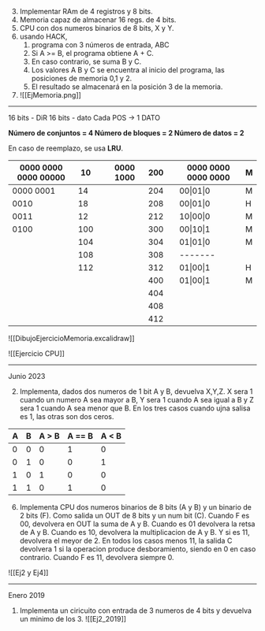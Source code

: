 3. Implementar RAm de 4 registros y 8 bits. 
4. Memoria capaz de almacenar 16 regs. de 4 bits. 
5. CPU con dos numeros binarios de 8 bits, X y Y. 
6. usando HACK, 
    1. programa con 3 números de entrada, ABC
    2. Si A >= B, el programa obtiene A + C. 
    3. En caso contrario, se suma B y C. 
    4. Los valores A B y C se encuentra al inicio del programa, las posiciones de memoria 0,1 y 2. 
    5. El resultado se almacenará en la posición 3 de la memoria.
7. ![[EjMemoria.png]]

---
16 bits - DiR
16 bits - dato
Cada POS  → 1 DATO

**Número de conjuntos = 4
Número de bloques = 2
Número de datos = 2**

En caso de reemplazo, se usa **LRU**.

| 0000 0000 0000 00000 	| 10  	|   	| 0000 1000 	| 200 	|   	| 0000 0000 0000 0000 	| M 	|
|----------------------	|-----	|---	|-----------	|-----	|---	|---------------------	|---	|
| 0000 0001            	| 14  	|   	|           	| 204 	|   	| 00\|01\|0           	| M 	|
| 0010                 	| 18  	|   	|           	| 208 	|   	| 00\|01\|0           	| H 	|
| 0011                 	| 12  	|   	|           	| 212 	|   	| 10\|00\|0           	| M 	|
| 0100                 	| 100 	|   	|           	| 300 	|   	| 00\|10\|1           	| M 	|
|                      	| 104 	|   	|           	| 304 	|   	| 01\|01\|0           	| M 	|
|                      	| 108 	|   	|           	| 308 	|   	| -------             	|   	|
|                      	| 112 	|   	|           	| 312 	|   	| 01\|00\|1           	| H 	|
|                      	|     	|   	|           	| 400 	|   	| 01\|00\|1           	| M 	|
|                      	|     	|   	|           	| 404 	|   	|                     	|   	|
|                      	|     	|   	|           	| 408 	|   	|                     	|   	|
|                      	|     	|   	|           	| 412 	|   	|                     	|   	|

![[DibujoEjercicioMemoria.excalidraw]]

![[Ejercicio CPU]]

---
Junio 2023

2. Implementa, dados dos numeros de 1 bit A y B, devuelva X,Y,Z. X sera 1 cuando un numero A sea mayor a B, Y sera 1 cuando A sea igual a B y Z sera 1 cuando A sea menor que B. En los tres casos cuando ujna salisa es 1, las otras son dos ceros. 


| A   | B   | A > B | A == B | A < B |
| --- | --- | ----- | ---- | ---- |
| 0   | 0   | 0     | 1 | 0
| 0   | 1   | 0     | 0 | 1
| 1   | 0   | 1     | 0| 0
| 1   | 1   | 0     | 1| 0


6. Implementa CPU dos numeros binarios de 8 bits (A y B) y un binario de 2 bits (F). Como salida un OUT de 8 bits y un num bit (C). Cuando F es 00, devolvera en OUT la suma de A y B. Cuando es 01 devolvera la retsa de A y B. Cuando es 10, devolvera la multiplicacion de A y B. Y si es 11, devolvera el meyor de 2. En todos los casos menos 11, la salida C devolvera 1 si la operacion produce desboramiento, siendo en 0 en caso contrario. Cuando F es 11, devolvera siempre 0. 

![[Ej2 y Ej4]]

---
Enero 2019

1. Implementa un ciricuito con entrada de 3 numeros de 4 bits y devuelva un minimo de los 3. 
![[Ej2_2019]]

